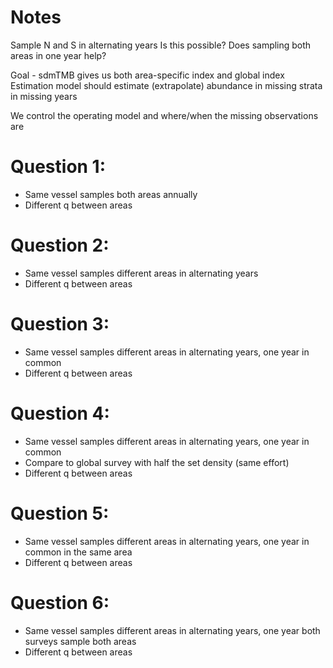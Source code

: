 
# Notes
Sample N and S in alternating years
Is this possible?
Does sampling both areas in one year help?

Goal - sdmTMB gives us both area-specific index and global index
Estimation model should estimate (extrapolate) abundance in missing strata in missing years

We control the operating model and where/when the missing observations are


# Question 1:
- Same vessel samples both areas annually
- Different q between areas

# Question 2:
- Same vessel samples different areas in alternating years
- Different q between areas

# Question 3:
- Same vessel samples different areas in alternating years, one year in common
- Different q between areas

# Question 4:
- Same vessel samples different areas in alternating years, one year in common
- Compare to global survey with half the set density (same effort)
- Different q between areas

# Question 5:
- Same vessel samples different areas in alternating years, one year in common in the same area
- Different q between areas

# Question 6:
- Same vessel samples different areas in alternating years, one year both surveys sample both areas
- Different q between areas

